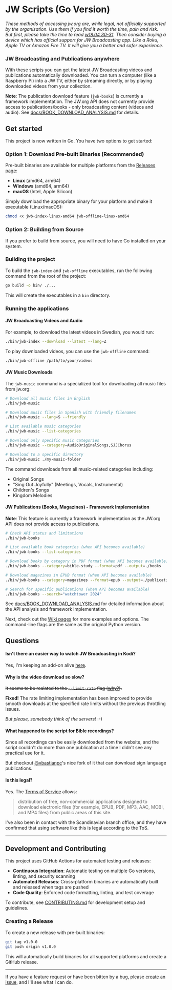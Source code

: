 # JW Scripts (Go Version)

*These methods of accessing jw.org are, while legal, not officially supported by the organisation. Use them if you find it worth the time, pain and risk. But first, please take the time to read [w18.04 30-31](https://wol.jw.org/en/wol/d/r1/lp-e/2018364). Then consider buying a device which has official support for JW Broadcasting app. Like a Roku, Apple TV or Amazon Fire TV. It will give you a better and safer experience.*

### JW Broadcasting and Publications anywhere

With these scripts you can get the latest JW Broadcasting videos and publications automatically downloaded. You can turn a computer (like a Raspberry Pi) into a JW TV, either by streaming directly, or by playing downloaded videos from your collection.

**Note**: The publication download feature (`jwb-books`) is currently a framework implementation. The JW.org API does not currently provide access to publications/books - only broadcasting content (videos and audio). See [docs/BOOK_DOWNLOAD_ANALYSIS.md](docs/BOOK_DOWNLOAD_ANALYSIS.md) for details.

## Get started

This project is now written in Go. You have two options to get started:

### Option 1: Download Pre-built Binaries (Recommended)

Pre-built binaries are available for multiple platforms from the [Releases page](https://github.com/darkace1998/jw-scripts/releases/latest):

- **Linux** (amd64, arm64)
- **Windows** (amd64, arm64) 
- **macOS** (Intel, Apple Silicon)

Simply download the appropriate binary for your platform and make it executable (Linux/macOS):
```bash
chmod +x jwb-index-linux-amd64 jwb-offline-linux-amd64
```

### Option 2: Building from Source

If you prefer to build from source, you will need to have Go installed on your system.

### Building the project

To build the `jwb-index` and `jwb-offline` executables, run the following command from the root of the project:

```bash
go build -o bin/ ./...
```

This will create the executables in a `bin` directory.

### Running the applications

#### JW Broadcasting Videos and Audio

For example, to download the latest videos in Swedish, you would run:

```bash
./bin/jwb-index --download --latest --lang=Z
```

To play downloaded videos, you can use the `jwb-offline` command:

```bash
./bin/jwb-offline /path/to/your/videos
```

#### JW Music Downloads

The `jwb-music` command is a specialized tool for downloading all music files from jw.org:

```bash
# Download all music files in English
./bin/jwb-music

# Download music files in Spanish with friendly filenames
./bin/jwb-music --lang=S --friendly

# List available music categories
./bin/jwb-music --list-categories

# Download only specific music categories
./bin/jwb-music --category=AudioOriginalSongs,SJJChorus

# Download to a specific directory
./bin/jwb-music ./my-music-folder
```

The command downloads from all music-related categories including:
- Original Songs
- "Sing Out Joyfully" (Meetings, Vocals, Instrumental)  
- Children's Songs
- Kingdom Melodies

#### JW Publications (Books, Magazines) - Framework Implementation

**Note**: This feature is currently a framework implementation as the JW.org API does not provide access to publications.

```bash
# Check API status and limitations
./bin/jwb-books

# List available book categories (when API becomes available)
./bin/jwb-books --list-categories

# Download books by category in PDF format (when API becomes available)  
./bin/jwb-books --category=bible-study --format=pdf --output=./books

# Download magazines in EPUB format (when API becomes available)
./bin/jwb-books --category=magazines --format=epub --output=./publications

# Search for specific publications (when API becomes available)
./bin/jwb-books --search="watchtower 2024"
```

See [docs/BOOK_DOWNLOAD_ANALYSIS.md](docs/BOOK_DOWNLOAD_ANALYSIS.md) for detailed information about the API analysis and framework implementation.

Next, check out the [Wiki pages](https://github.com/allejok96/jw-scripts/wiki) for more examples and options. The command-line flags are the same as the original Python version.

## Questions

#### Isn't there an easier way to watch JW Broadcasting in Kodi?

Yes, I'm keeping an add-on alive [here](https://github.com/allejok96/plugin.video.jwb-unofficial).

#### Why is the video download so slow?

~~It seems to be realated to the `--limit-rate` flag ([why?](https://github.com/allejok96/jw-scripts/wiki/How-it-works#batch-downloading)).~~ 

**Fixed!** The rate limiting implementation has been improved to provide smooth downloads at the specified rate limits without the previous throttling issues.

*But please, somebody think of the servers!* :-)

#### What happened to the script for Bible recordings?

Since all recordings can be easily downloaded from the website, and the script couldn't do more than one publication at a time I didn't see any practical use for it.

But checkout [@vbastianpc](https://github.com/vbastianpc)'s nice fork of it that can download sign language publications.

#### Is this legal?

Yes. The [Terms of Service](http://www.jw.org/en/terms-of-use/) allows:

> distribution of free, non-commercial applications designed to download electronic files (for example, EPUB, PDF, MP3, AAC, MOBI, and MP4 files) from public areas of this site.

I've also been in contact with the Scandinavian branch office, and they have confirmed that using software like this is legal according to the ToS.

___

## Development and Contributing

This project uses GitHub Actions for automated testing and releases:

- **Continuous Integration**: Automatic testing on multiple Go versions, linting, and security scanning
- **Automated Releases**: Cross-platform binaries are automatically built and released when tags are pushed
- **Code Quality**: Enforced code formatting, linting, and test coverage

To contribute, see [CONTRIBUTING.md](CONTRIBUTING.md) for development setup and guidelines.

### Creating a Release

To create a new release with pre-built binaries:

```bash
git tag v1.0.0
git push origin v1.0.0
```

This will automatically build binaries for all supported platforms and create a GitHub release.

___

If you have a feature request or have been bitten by a bug, please [create an issue](https://github.com/allejok96/jw-scripts/issues), and I'll see what I can do.

